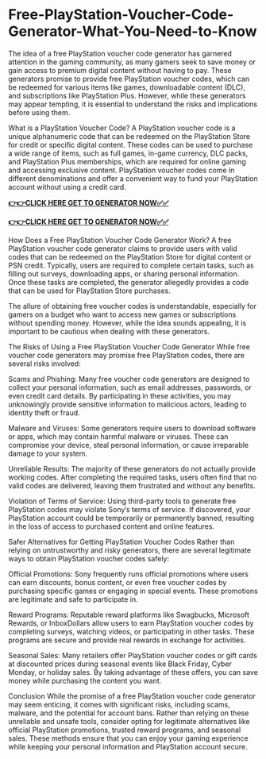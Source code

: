 # Free-PlayStation-Voucher-Code-Generator-What-You-Need-to-Know

The idea of a free PlayStation voucher code generator has garnered attention in the gaming community, as many gamers seek to save money or gain access to premium digital content without having to pay. These generators promise to provide free PlayStation voucher codes, which can be redeemed for various items like games, downloadable content (DLC), and subscriptions like PlayStation Plus. However, while these generators may appear tempting, it is essential to understand the risks and implications before using them.

What is a PlayStation Voucher Code?
A PlayStation voucher code is a unique alphanumeric code that can be redeemed on the PlayStation Store for credit or specific digital content. These codes can be used to purchase a wide range of items, such as full games, in-game currency, DLC packs, and PlayStation Plus memberships, which are required for online gaming and accessing exclusive content. PlayStation voucher codes come in different denominations and offer a convenient way to fund your PlayStation account without using a credit card.

[**👉👉CLICK HERE GET TO GENERATOR NOW✅✅**](https://free24.raj-solution.com/free-psn-gift-card/)

[**👉👉CLICK HERE GET TO GENERATOR NOW✅✅**](https://free24.raj-solution.com/free-psn-gift-card/)

How Does a Free PlayStation Voucher Code Generator Work?
A free PlayStation voucher code generator claims to provide users with valid codes that can be redeemed on the PlayStation Store for digital content or PSN credit. Typically, users are required to complete certain tasks, such as filling out surveys, downloading apps, or sharing personal information. Once these tasks are completed, the generator allegedly provides a code that can be used for PlayStation Store purchases.

The allure of obtaining free voucher codes is understandable, especially for gamers on a budget who want to access new games or subscriptions without spending money. However, while the idea sounds appealing, it is important to be cautious when dealing with these generators.

The Risks of Using a Free PlayStation Voucher Code Generator
While free voucher code generators may promise free PlayStation codes, there are several risks involved:

Scams and Phishing: Many free voucher code generators are designed to collect your personal information, such as email addresses, passwords, or even credit card details. By participating in these activities, you may unknowingly provide sensitive information to malicious actors, leading to identity theft or fraud.

Malware and Viruses: Some generators require users to download software or apps, which may contain harmful malware or viruses. These can compromise your device, steal personal information, or cause irreparable damage to your system.

Unreliable Results: The majority of these generators do not actually provide working codes. After completing the required tasks, users often find that no valid codes are delivered, leaving them frustrated and without any benefits.

Violation of Terms of Service: Using third-party tools to generate free PlayStation codes may violate Sony’s terms of service. If discovered, your PlayStation account could be temporarily or permanently banned, resulting in the loss of access to purchased content and online features.

Safer Alternatives for Getting PlayStation Voucher Codes
Rather than relying on untrustworthy and risky generators, there are several legitimate ways to obtain PlayStation voucher codes safely:

Official Promotions: Sony frequently runs official promotions where users can earn discounts, bonus content, or even free voucher codes by purchasing specific games or engaging in special events. These promotions are legitimate and safe to participate in.

Reward Programs: Reputable reward platforms like Swagbucks, Microsoft Rewards, or InboxDollars allow users to earn PlayStation voucher codes by completing surveys, watching videos, or participating in other tasks. These programs are secure and provide real rewards in exchange for activities.

Seasonal Sales: Many retailers offer PlayStation voucher codes or gift cards at discounted prices during seasonal events like Black Friday, Cyber Monday, or holiday sales. By taking advantage of these offers, you can save money while purchasing the content you want.

Conclusion
While the promise of a free PlayStation voucher code generator may seem enticing, it comes with significant risks, including scams, malware, and the potential for account bans. Rather than relying on these unreliable and unsafe tools, consider opting for legitimate alternatives like official PlayStation promotions, trusted reward programs, and seasonal sales. These methods ensure that you can enjoy your gaming experience while keeping your personal information and PlayStation account secure.
